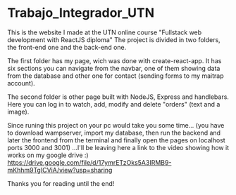 # Trabajo_Integrador_UTN

This is the website I made at the UTN online course "Fullstack web development with ReactJS diploma"
The project is divided in two folders, the front-end one and the back-end one.

The first folder has my page, wich was done with create-react-app.
It has six sections you can navigate from the navbar, one of them showing data from the database and other one for contact (sending forms to my maitrap account).

The second folder is other page built with NodeJS, Express and handlebars.
Here you can log in to watch, add, modify and delete "orders" (text and a image).

Since runing this project on your pc would take you some time...
(you have to download wampserver, import my database, then run the backend and later the frontend from the terminal and finally open the pages on localhost ports 3000 and 3001)
...I'll be leaving here a link to the video showing how it works on my google drive :)
https://drive.google.com/file/d/17ymrETzOks5A3IRMB9-mKhhm9TgICViA/view?usp=sharing

Thanks you for reading until the end!
